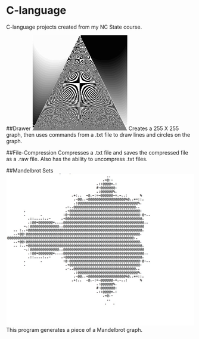 # C-language
C-language  projects created from my NC State course. 

##Drawer
![alt tag](https://github.com/btyy77c/C-language/blob/master/drawer/output.jpg)
Creates a 255 X 255 graph, then uses commands from a .txt file to draw lines and circles on the graph.

##File-Compression
Compresses a .txt file and saves the compressed file as a .raw file.  Also has the ability to uncompress .txt files. 

##Mandelbrot Sets
![alt tag](https://github.com/btyy77c/C-language/blob/master/mandelbrot/example.jpg)
This program generates a piece of a Mandelbrot graph. 
